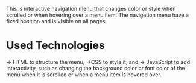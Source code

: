  This is interactive navigation menu that changes color or style when scrolled or when hovering over a menu item.
 The navigation menu have a fixed position and is visible on all pages. 
 # Used Technologies
 -> HTML to structure the menu, 
 ->CSS to style it, and 
 -> JavaScript to add interactivity, such as changing the background color or font color of the menu when it is scrolled or when a menu item is hovered over.

